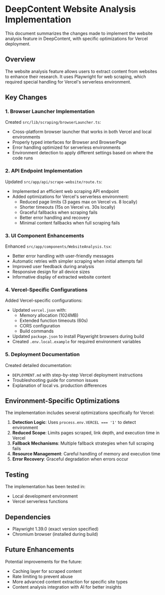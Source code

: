 # DeepContent Website Analysis Implementation

This document summarizes the changes made to implement the website analysis feature in DeepContent, with specific optimizations for Vercel deployment.

## Overview

The website analysis feature allows users to extract content from websites to enhance their research. It uses Playwright for web scraping, which required special handling for Vercel's serverless environment.

## Key Changes

### 1. Browser Launcher Implementation

Created `src/lib/scraping/browserLauncher.ts`:
- Cross-platform browser launcher that works in both Vercel and local environments
- Properly typed interfaces for Browser and BrowserPage
- Error handling optimized for serverless environments
- Environment detection to apply different settings based on where the code runs

### 2. API Endpoint Implementation

Updated `src/app/api/scrape-website/route.ts`:
- Implemented an efficient web scraping API endpoint
- Added optimizations for Vercel's serverless environment:
  - Reduced page limits (3 pages max on Vercel vs. 8 locally)
  - Shorter timeouts (15s on Vercel vs. 30s locally)
  - Graceful fallbacks when scraping fails
  - Better error handling and recovery
  - Minimal content fallbacks when full scraping fails

### 3. UI Component Enhancements

Enhanced `src/app/components/WebsiteAnalysis.tsx`:
- Better error handling with user-friendly messages
- Automatic retries with simpler scraping when initial attempts fail
- Improved user feedback during analysis
- Responsive design for all device sizes
- Informative display of extracted website content

### 4. Vercel-Specific Configurations

Added Vercel-specific configurations:
- Updated `vercel.json` with:
  - Memory allocation (1024MB)
  - Extended function timeouts (60s)
  - CORS configuration
  - Build commands
- Updated `package.json` to install Playwright browsers during build
- Created `.env.local.example` for required environment variables

### 5. Deployment Documentation

Created detailed documentation:
- `DEPLOYMENT.md` with step-by-step Vercel deployment instructions
- Troubleshooting guide for common issues
- Explanation of local vs. production differences

## Environment-Specific Optimizations

The implementation includes several optimizations specifically for Vercel:

1. **Detection Logic**: Uses `process.env.VERCEL === '1'` to detect environment
2. **Reduced Scope**: Limits pages scraped, link depth, and execution time in Vercel
3. **Fallback Mechanisms**: Multiple fallback strategies when full scraping fails
4. **Resource Management**: Careful handling of memory and execution time
5. **Error Recovery**: Graceful degradation when errors occur

## Testing

The implementation has been tested in:
- Local development environment
- Vercel serverless functions

## Dependencies

- Playwright 1.39.0 (exact version specified)
- Chromium browser (installed during build)

## Future Enhancements

Potential improvements for the future:
- Caching layer for scraped content
- Rate limiting to prevent abuse
- More advanced content extraction for specific site types
- Content analysis integration with AI for better insights 